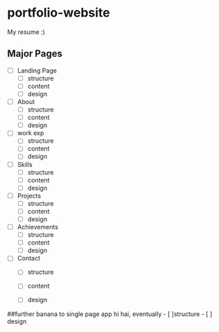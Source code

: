 # portfolio-website
My resume :)

## Major Pages

- [ ] Landing Page
    - [ ] structure
    - [ ] content 
    - [ ] design
- [ ] About
    - [ ] structure
    - [ ] content 
    - [ ] design
- [ ] work exp
    - [ ] structure
    - [ ] content 
    - [ ] design
- [ ] Skills
    - [ ] structure
    - [ ] content 
    - [ ] design
- [ ] Projects
    - [ ] structure
    - [ ] content 
    - [ ] design
- [ ] Achievements
    - [ ] structure
    - [ ] content 
    - [ ] design
- [ ] Contact
    - [ ] structure
    - [ ] content 
    - [ ] design



##further
banana to single page app hi hai, eventually 
    - [ ]structure
    - [ ] design
